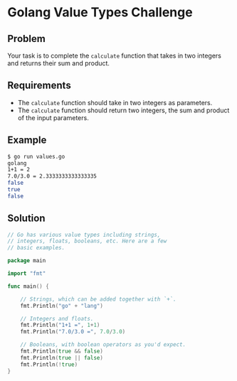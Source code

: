 # Golang Value Types Challenge

## Problem

Your task is to complete the `calculate` function that takes in two integers and returns their sum and product.

## Requirements

- The `calculate` function should take in two integers as parameters.
- The `calculate` function should return two integers, the sum and product of the input parameters.

## Example

```sh
$ go run values.go
golang
1+1 = 2
7.0/3.0 = 2.3333333333333335
false
true
false
```

## Solution

```go
// Go has various value types including strings,
// integers, floats, booleans, etc. Here are a few
// basic examples.

package main

import "fmt"

func main() {

	// Strings, which can be added together with `+`.
	fmt.Println("go" + "lang")

	// Integers and floats.
	fmt.Println("1+1 =", 1+1)
	fmt.Println("7.0/3.0 =", 7.0/3.0)

	// Booleans, with boolean operators as you'd expect.
	fmt.Println(true && false)
	fmt.Println(true || false)
	fmt.Println(!true)
}

```
